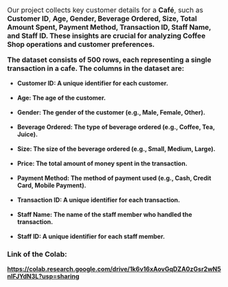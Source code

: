 <div>
    <p style="font-size:16px;">Our project collects key customer details for a <b>Café</b>, such as <b>Customer ID</b>, <b>Age, <b>Gender</b>, <b>Beverage Ordered</b>, <b>Size</b>, <b>Total Amount Spent</b>, <b>Payment Method</b>, <b>Transaction ID</b>, <b>Staff Name</b>, and <b>Staff ID</b>. These insights are crucial for analyzing Coffee Shop operations and customer preferences.
</p>
</div>
<div>
        <p style="font-size:16px;">The dataset consists of <b>500 rows</b>, each representing a single transaction in a <b>cafe</b>. The columns in the dataset are:</p>
    <ul style="font-size:14px;">
        <li><b>Customer ID:</b> A unique identifier for each customer.</li><br>
        <li><b>Age:</b> The age of the customer.</li><br>
        <li><b>Gender:</b> The gender of the customer (e.g., Male, Female, Other).</li><br>
        <li><b>Beverage Ordered:</b> The type of beverage ordered (e.g., Coffee, Tea, Juice).</li><br>
        <li><b>Size:</b> The size of the beverage ordered (e.g., Small, Medium, Large).</li><br>
        <li><b>Price:</b> The total amount of money spent in the transaction.</li><br>
        <li><b>Payment Method:</b> The method of payment used (e.g., Cash, Credit Card, Mobile Payment).</li><br>
        <li><b>Transaction ID:</b> A unique identifier for each transaction.</li><br>
        <li><b>Staff Name:</b> The name of the staff member who handled the transaction.</li><br>
        <li><b>Staff ID:</b> A unique identifier for each staff member.</li>
    </ul>
    <h3>Link of the Colab:</h3>
    <a target="_blank" href="https://colab.research.google.com/drive/1k6v16xAovGqDZA0zGsr2wN5nIFJYdN3L?usp=sharing">https://colab.research.google.com/drive/1k6v16xAovGqDZA0zGsr2wN5nIFJYdN3L?usp=sharing</a>
</div>
